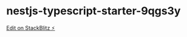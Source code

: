 # nestjs-typescript-starter-9qgs3y

[Edit on StackBlitz ⚡️](https://stackblitz.com/edit/nestjs-typescript-starter-9qgs3y)